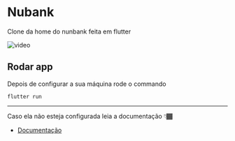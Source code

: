 # Nubank

Clone da home do nunbank feita em flutter

![video](https://github.com/marina-santana/nunbank-home/blob/master/video.gif "Nubank Home")

## Rodar app

Depois de configurar a sua máquina rode o commando 

`flutter run`

---

Caso ela não esteja configurada leia a documentação 👇🏾

- [Documentação](https://flutter.dev/docs)

